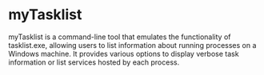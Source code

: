 # myTasklist
myTasklist is a command-line tool that emulates the functionality of tasklist.exe, allowing users to list information about running processes on a Windows machine. It provides various options to display verbose task information or list services hosted by each process.
